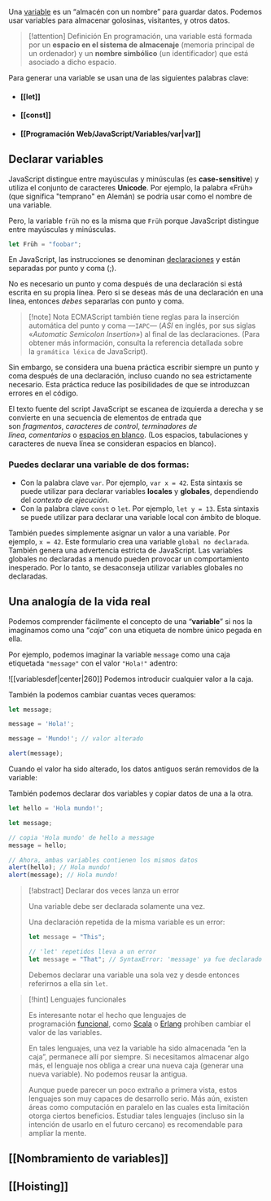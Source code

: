 Una [variable](https://es.wikipedia.org/wiki/Variable_(programaci%C3%B3n)) es un “almacén con un nombre” para guardar datos. Podemos usar variables para almacenar golosinas, visitantes, y otros datos.

> [!attention] Definición 
> En programación, una variable está formada por un **espacio en el sistema de almacenaje** (memoria principal de un ordenador) y un **nombre simbólico** (un identificador) que está asociado a dicho espacio.

Para generar una variable se usan una de las siguientes palabras clave:

- #### **[[let]]**
- #### **[[const]]**
- #### **[[Programación Web/JavaScript/Variables/var|var]]**

## Declarar variables

JavaScript distingue entre mayúsculas y minúsculas (es **case-sensitive**) y utiliza el conjunto de caracteres **Unicode**. Por ejemplo, la palabra «Früh» (que significa "temprano" en Alemán) se podría usar como el nombre de una variable.

Pero, la variable `früh` no es la misma que `Früh` porque JavaScript distingue entre mayúsculas y minúsculas.

```js
let Früh = "foobar";
```

En JavaScript, las instrucciones se denominan [declaraciones](https://developer.mozilla.org/es/docs/Glossary/Statement) y están separadas por punto y coma (;).

No es necesario un punto y coma después de una declaración si está escrita en su propia línea. Pero si se deseas más de una declaración en una línea, entonces _debes_ separarlas con punto y coma.

>[!note] Nota
>ECMAScript también tiene reglas para la inserción automática del punto y coma —`IAPC`— (_ASI_ en inglés, por sus siglas «_Automatic Semicolon Insertion_») al final de las declaraciones. (Para obtener más información, consulta la referencia detallada sobre la `gramática léxica` de JavaScript).

Sin embargo, se considera una buena práctica escribir siempre un punto y coma después de una declaración, incluso cuando no sea estrictamente necesario. Esta práctica reduce las posibilidades de que se introduzcan errores en el código.

El texto fuente del script JavaScript se escanea de izquierda a derecha y se convierte en una secuencia de elementos de entrada que son _fragmentos_, _caracteres de control_, _terminadores de línea_, _comentarios_ o [espacios en blanco](https://developer.mozilla.org/es/docs/Glossary/Whitespace). (Los espacios, tabulaciones y caracteres de nueva línea se consideran espacios en blanco).
### Puedes declarar una variable de dos formas:

- Con la palabra clave `var`. Por ejemplo, `var x = 42`. Esta sintaxis se puede utilizar para declarar variables **locales** y **globales**, dependiendo del _contexto de ejecución_.
- Con la palabra clave `const` o `let`. Por ejemplo, `let y = 13`. Esta sintaxis se puede utilizar para declarar una variable local con ámbito de bloque.

También puedes simplemente asignar un valor a una variable. Por ejemplo, `x = 42`. Este formulario crea una variable `global no declarada`. También genera una advertencia estricta de JavaScript. Las variables globales no declaradas a menudo pueden provocar un comportamiento inesperado. Por lo tanto, se desaconseja utilizar variables globales no declaradas.

## Una analogía de la vida real

Podemos comprender fácilmente el concepto de una “**variable**” si nos la imaginamos como una “_caja_” con una etiqueta de nombre único pegada en ella.

Por ejemplo, podemos imaginar la variable `message` como una caja etiquetada `"message"` con el valor `"Hola!"` adentro:

![[variablesdef|center|260]]
Podemos introducir cualquier valor a la caja.

También la podemos cambiar cuantas veces queramos:

````js
let message;

message = 'Hola!';

message = 'Mundo!'; // valor alterado

alert(message);
````

Cuando el valor ha sido alterado, los datos antiguos serán removidos de la variable:

También podemos declarar dos variables y copiar datos de una a la otra.
````js
let hello = 'Hola mundo!';

let message;

// copia 'Hola mundo' de hello a message
message = hello;

// Ahora, ambas variables contienen los mismos datos
alert(hello); // Hola mundo!
alert(message); // Hola mundo!
````

>[!abstract] Declarar dos veces lanza un error
> 
> Una variable debe ser declarada solamente una vez.
> 
> Una declaración repetida de la misma variable es un error:
> ````js
> let message = "This";
> 
> // 'let' repetidos lleva a un error
> let message = "That"; // SyntaxError: 'message' ya fue declarado
> ````
> 
> Debemos declarar una variable una sola vez y desde entonces referirnos a ella sin `let`.

>[!hint] Lenguajes funcionales
> 
> Es interesante notar el hecho que lenguajes de programación [funcional](https://es.wikipedia.org/wiki/Programaci%C3%B3n_funcional), como [Scala](https://www.scala-lang.org/) o [Erlang](https://www.erlang.org/) prohíben cambiar el valor de las variables.
> 
> En tales lenguajes, una vez la variable ha sido almacenada “en la caja”, permanece allí por siempre. Si necesitamos almacenar algo más, el lenguaje nos obliga a crear una nueva caja (generar una nueva variable). No podemos reusar la antigua.
> 
> Aunque puede parecer un poco extraño a primera vista, estos lenguajes son muy capaces de desarrollo serio. Más aún, existen áreas como computación en paralelo en las cuales esta limitación otorga ciertos beneficios. Estudiar tales lenguajes (incluso sin la intención de usarlo en el futuro cercano) es recomendable para ampliar la mente.
## [[Nombramiento de variables]]
## [[Hoisting]]

